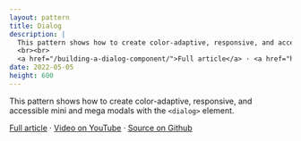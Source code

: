 ```yaml
---
layout: pattern
title: Dialog
description: |
  This pattern shows how to create color-adaptive, responsive, and accessible mini and mega modals with the dialog element.
  <br><br>
  <a href="/building-a-dialog-component/">Full article</a> · <a href="https://www.youtube.com/watch?v=GDzzIlRhEzM">Video on YouTube</a> · <a href="https://github.com/argyleink/gui-challenges/tree/main/dialog">Source on Github</a>
date: 2022-05-05
height: 600
---
```


This pattern shows how to create color-adaptive, responsive, and accessible mini
and mega modals with the `<dialog>` element.

<a href="/building-a-dialog-component/">Full article</a> · <a href="https://www.youtube.com/watch?v=GDzzIlRhEzM">Video on YouTube</a> · <a href="https://github.com/argyleink/gui-challenges/tree/main/dialog">Source on Github</a>
